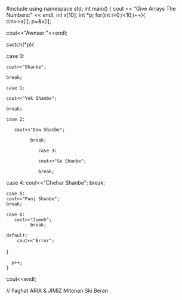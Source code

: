 #include <iostream>
using namespace std;
int main()
{
    cout << "Give Arrays The Numbers:" << endl;
    int x[10];
    int *p;
    for(int i=0;i<10;i++){             
        cin>>x[i];
        p=&x[i];

cout<<"Awnser:"<<endl;
   
switch(*p){
    
case 0:
    
    cout<<"Shanbe";
    
    break;
    
    case 1:
    
    cout<<"Yek Shanbe";
    
    break;
    
    case 2:
    
       cout<<"Dow Shanbe";
    
             break;
    
                case 3:
    
                cout<<"Se Shanbe";
    
                break;
    
   case 4:
    cout<<"Chehar Shanbe";
    break;
    
    case 5:
    cout<<"Panj Shanbe";
    break;
    
    case 6:
       cout<<"Jomeh";
             break;
    
    default:
        cout<<"Error";
}
    
      p++;
    }
cout<<endl;

// Faghat ARIA & JIMIZ Mitonan Ski Beran .
